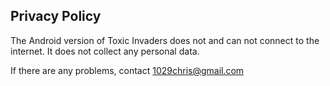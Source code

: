 ## Privacy Policy

The Android version of Toxic Invaders does not and can not connect to the internet. It does not collect any personal data.

If there are any problems, contact 1029chris@gmail.com
